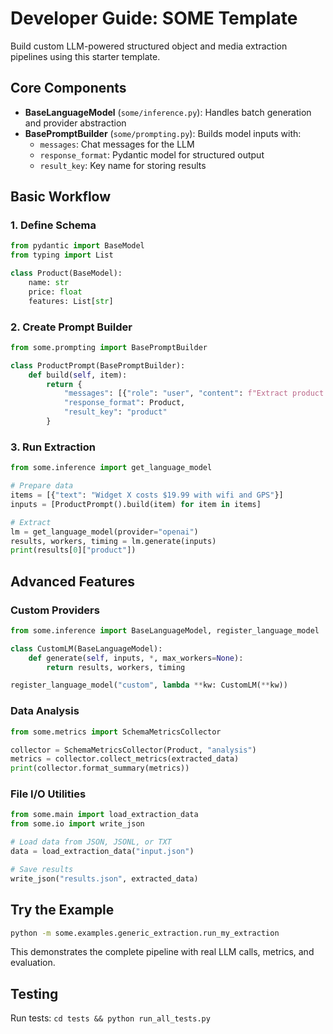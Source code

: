 # Developer Guide: SOME Template

Build custom LLM-powered structured object and media extraction pipelines using this starter template.

## Core Components

- **BaseLanguageModel** (`some/inference.py`): Handles batch generation and provider abstraction
- **BasePromptBuilder** (`some/prompting.py`): Builds model inputs with:
  - `messages`: Chat messages for the LLM
  - `response_format`: Pydantic model for structured output
  - `result_key`: Key name for storing results

## Basic Workflow

### 1. Define Schema

```python
from pydantic import BaseModel
from typing import List

class Product(BaseModel):
    name: str
    price: float
    features: List[str]
```

### 2. Create Prompt Builder

```python
from some.prompting import BasePromptBuilder

class ProductPrompt(BasePromptBuilder):
    def build(self, item):
        return {
            "messages": [{"role": "user", "content": f"Extract product info: {item['text']}"}],
            "response_format": Product,
            "result_key": "product"
        }
```

### 3. Run Extraction

```python
from some.inference import get_language_model

# Prepare data
items = [{"text": "Widget X costs $19.99 with wifi and GPS"}]
inputs = [ProductPrompt().build(item) for item in items]

# Extract
lm = get_language_model(provider="openai")
results, workers, timing = lm.generate(inputs)
print(results[0]["product"])
```

## Advanced Features

### Custom Providers
```python
from some.inference import BaseLanguageModel, register_language_model

class CustomLM(BaseLanguageModel):
    def generate(self, inputs, *, max_workers=None):
        return results, workers, timing

register_language_model("custom", lambda **kw: CustomLM(**kw))
```

### Data Analysis
```python
from some.metrics import SchemaMetricsCollector

collector = SchemaMetricsCollector(Product, "analysis")
metrics = collector.collect_metrics(extracted_data)
print(collector.format_summary(metrics))
```

### File I/O Utilities
```python
from some.main import load_extraction_data
from some.io import write_json

# Load data from JSON, JSONL, or TXT
data = load_extraction_data("input.json")

# Save results
write_json("results.json", extracted_data)
```

## Try the Example

```bash
python -m some.examples.generic_extraction.run_my_extraction
```

This demonstrates the complete pipeline with real LLM calls, metrics, and evaluation.

## Testing

Run tests: `cd tests && python run_all_tests.py`
